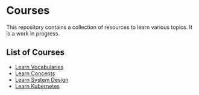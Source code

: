 # Courses

This repository contains a collection of resources to learn various topics. It is a work in progress.

## List of Courses

- [Learn Vocabularies](learn-vocabularies/README.md)
- [Learn Concepts](learn-concepts/README.md)
- [Learn System Design](learn-system-design/README.md)
- [Learn Kubernetes](learn-kubernetes/README.md)
